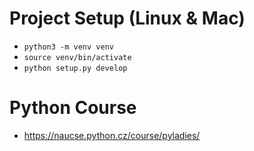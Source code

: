 # Project Setup (Linux & Mac)
* `python3 -m venv venv`
* `source venv/bin/activate`
* `python setup.py develop`

# Python Course
* https://naucse.python.cz/course/pyladies/
